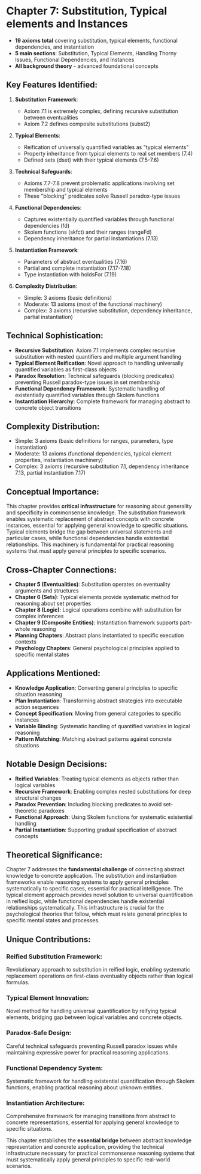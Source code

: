 # Chapter 7: Substitution, Typical elements and Instances
- **19 axioms total** covering substitution, typical elements, functional dependencies, and instantiation
- **5 main sections**: Substitution, Typical Elements, Handling Thorny Issues, Functional Dependencies, and Instances
- **All background theory** - advanced foundational concepts

## Key Features Identified:

1. **Substitution Framework**:
    - Axiom 7.1 is extremely complex, defining recursive substitution between eventualities
    - Axiom 7.2 defines composite substitutions (subst2)

2. **Typical Elements**:
    - Reification of universally quantified variables as "typical elements"
    - Property inheritance from typical elements to real set members (7.4)
    - Defined sets (dset) with their typical elements (7.5-7.6)

3. **Technical Safeguards**:
    - Axioms 7.7-7.8 prevent problematic applications involving set membership and typical elements
    - These "blocking" predicates solve Russell paradox-type issues

4. **Functional Dependencies**:
    - Captures existentially quantified variables through functional dependencies (fd)
    - Skolem functions (skfct) and their ranges (rangeFd)
    - Dependency inheritance for partial instantiations (7.13)

5. **Instantiation Framework**:
    - Parameters of abstract eventualities (7.16)
    - Partial and complete instantiation (7.17-7.18)
    - Type instantiation with holdsFor (7.19)

6. **Complexity Distribution**:
    - Simple: 3 axioms (basic definitions)
    - Moderate: 13 axioms (most of the functional machinery)
    - Complex: 3 axioms (recursive substitution, dependency inheritance, partial instantiation)

## Technical Sophistication:
- **Recursive Substitution**: Axiom 7.1 implements complex recursive substitution with nested quantifiers and multiple argument handling
- **Typical Element Reification**: Novel approach to handling universally quantified variables as first-class objects
- **Paradox Resolution**: Technical safeguards (blocking predicates) preventing Russell paradox-type issues in set membership
- **Functional Dependency Framework**: Systematic handling of existentially quantified variables through Skolem functions
- **Instantiation Hierarchy**: Complete framework for managing abstract to concrete object transitions

## Complexity Distribution:
- Simple: 3 axioms (basic definitions for ranges, parameters, type instantiation)
- Moderate: 13 axioms (functional dependencies, typical element properties, instantiation machinery)
- Complex: 3 axioms (recursive substitution 7.1, dependency inheritance 7.13, partial instantiation 7.17)

## Conceptual Importance:
This chapter provides **critical infrastructure** for reasoning about generality and specificity in commonsense knowledge. The substitution framework enables systematic replacement of abstract concepts with concrete instances, essential for applying general knowledge to specific situations. Typical elements bridge the gap between universal statements and particular cases, while functional dependencies handle existential relationships. This machinery is fundamental for practical reasoning systems that must apply general principles to specific scenarios.

## Cross-Chapter Connections:
- **Chapter 5 (Eventualities)**: Substitution operates on eventuality arguments and structures
- **Chapter 6 (Sets)**: Typical elements provide systematic method for reasoning about set properties
- **Chapter 8 (Logic)**: Logical operations combine with substitution for complex inferences
- **Chapter 9 (Composite Entities)**: Instantiation framework supports part-whole reasoning
- **Planning Chapters**: Abstract plans instantiated to specific execution contexts
- **Psychology Chapters**: General psychological principles applied to specific mental states

## Applications Mentioned:
- **Knowledge Application**: Converting general principles to specific situation reasoning
- **Plan Instantiation**: Transforming abstract strategies into executable action sequences
- **Concept Specification**: Moving from general categories to specific instances
- **Variable Binding**: Systematic handling of quantified variables in logical reasoning
- **Pattern Matching**: Matching abstract patterns against concrete situations

## Notable Design Decisions:
- **Reified Variables**: Treating typical elements as objects rather than logical variables
- **Recursive Framework**: Enabling complex nested substitutions for deep structural changes
- **Paradox Prevention**: Including blocking predicates to avoid set-theoretic paradoxes
- **Functional Approach**: Using Skolem functions for systematic existential handling
- **Partial Instantiation**: Supporting gradual specification of abstract concepts

## Theoretical Significance:
Chapter 7 addresses the **fundamental challenge** of connecting abstract knowledge to concrete application. The substitution and instantiation frameworks enable reasoning systems to apply general principles systematically to specific cases, essential for practical intelligence. The typical element approach provides novel solution to universal quantification in reified logic, while functional dependencies handle existential relationships systematically. This infrastructure is crucial for the psychological theories that follow, which must relate general principles to specific mental states and processes.

## Unique Contributions:

### **Reified Substitution Framework**:
Revolutionary approach to substitution in reified logic, enabling systematic replacement operations on first-class eventuality objects rather than logical formulas.

### **Typical Element Innovation**:
Novel method for handling universal quantification by reifying typical elements, bridging gap between logical variables and concrete objects.

### **Paradox-Safe Design**:
Careful technical safeguards preventing Russell paradox issues while maintaining expressive power for practical reasoning applications.

### **Functional Dependency System**:
Systematic framework for handling existential quantification through Skolem functions, enabling practical reasoning about unknown entities.

### **Instantiation Architecture**:
Comprehensive framework for managing transitions from abstract to concrete representations, essential for applying general knowledge to specific situations.

This chapter establishes the **essential bridge** between abstract knowledge representation and concrete application, providing the technical infrastructure necessary for practical commonsense reasoning systems that must systematically apply general principles to specific real-world scenarios.

